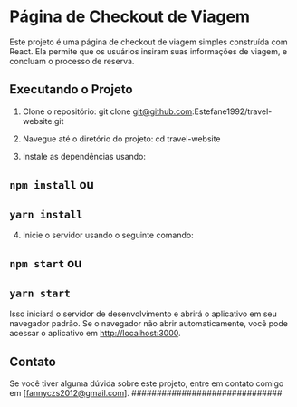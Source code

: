 # Página de Checkout de Viagem

Este projeto é uma página de checkout de viagem simples construída com React. Ela permite que os usuários insiram suas informações de viagem, e concluam o processo de reserva.

## Executando o Projeto
1. Clone o repositório: 
git clone git@github.com:Estefane1992/travel-website.git

2. Navegue até o diretório do projeto:
cd travel-website

3. Instale as dependências usando:
## `npm install` ou
## `yarn install`

4. Inicie o servidor usando o seguinte comando:
## `npm start` ou
## `yarn start`

Isso iniciará o servidor de desenvolvimento e abrirá o aplicativo em seu navegador padrão. Se o navegador não abrir automaticamente, você pode acessar o aplicativo em [http://localhost:3000](http://localhost:3000).


## Contato
Se você tiver alguma dúvida sobre este projeto, entre em contato comigo em [fannyczs2012@gmail.com].
##############################











